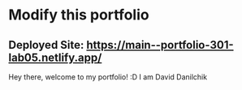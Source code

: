 # Modify this portfolio

## Deployed Site: https://main--portfolio-301-lab05.netlify.app/


Hey there, welcome to my portfolio! :D I am David Danilchik
